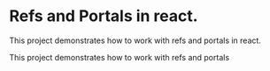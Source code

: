 # Refs and Portals in react.

This project demonstrates how to work with refs and portals in react.

This project demonstrates how to work with refs and portals 

